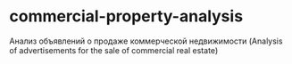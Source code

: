 # commercial-property-analysis
Анализ объявлений о продаже коммерческой недвижимости (Analysis of advertisements for the sale of commercial real estate)
